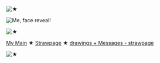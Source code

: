 ![★](https://github.com/STERNEN-KIND/STERNEN-KIND/blob/83fe38a30d2b0f79b6a7f0bbc2f79086f31dbc8b/tumblr_3ade25936d921f22ca6b5a9f5e4119c0_a9f97aa4_1280.png)

![Me, face reveal!](https://github.com/STERNEN-KIND/STERNEN-KIND/blob/c3549f9430b0cb0ca0064bc07cabebd6515b798c/ce4f16fe3d28fffadb0b965ab2a636d3.gif)


![★](https://github.com/STERNEN-KIND/STERNEN-KIND/blob/83fe38a30d2b0f79b6a7f0bbc2f79086f31dbc8b/tumblr_3ade25936d921f22ca6b5a9f5e4119c0_a9f97aa4_1280.png)


[My Main](https://github.com/BleedingCannibal)   ★   [Strawpage](https://donk3yssxxxx.straw.page/)  ★  [drawings + Messages - strawpage](https://drawingspacee.straw.page/) 


![★](https://github.com/STERNEN-KIND/STERNEN-KIND/blob/19c147a14b148783faf276a56d190efedabe914e/95d217e6.gif)
